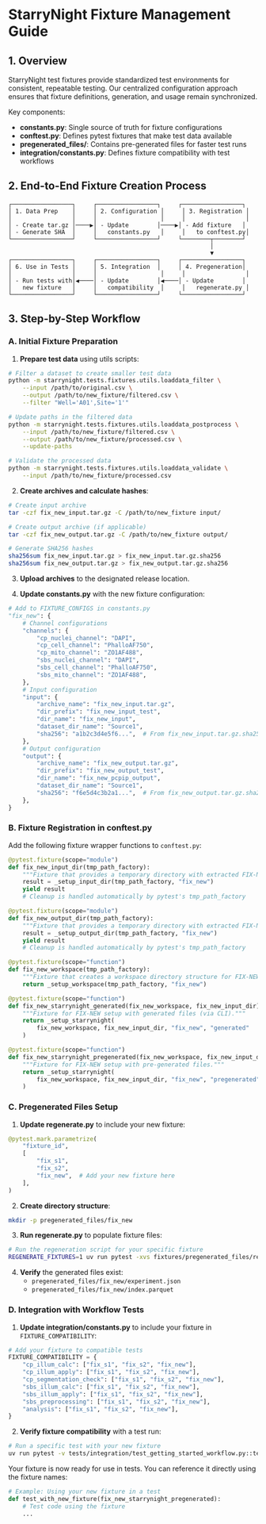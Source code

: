 # StarryNight Fixture Management Guide

## 1. Overview

StarryNight test fixtures provide standardized test environments for consistent, repeatable testing. Our centralized configuration approach ensures that fixture definitions, generation, and usage remain synchronized.

Key components:
- **constants.py**: Single source of truth for fixture configurations
- **conftest.py**: Defines pytest fixtures that make test data available
- **pregenerated_files/**: Contains pre-generated files for faster test runs
- **integration/constants.py**: Defines fixture compatibility with test workflows

## 2. End-to-End Fixture Creation Process

```
┌─────────────────┐     ┌─────────────────┐     ┌─────────────────┐
│ 1. Data Prep    │     │ 2. Configuration │     │ 3. Registration │
│                 │     │                  │     │                 │
│ - Create tar.gz │────▶│ - Update        │────▶│ - Add fixture   │
│ - Generate SHA  │     │   constants.py   │     │   to conftest.py│
└─────────────────┘     └─────────────────┘     └────────┬────────┘
                                                         │
                                                         ▼
┌─────────────────┐     ┌─────────────────┐     ┌─────────────────┐
│ 6. Use in Tests │     │ 5. Integration  │     │ 4. Pregeneration│
│                 │     │                  │     │                 │
│ - Run tests with│◀────│ - Update        │◀────│ - Update        │
│   new fixture   │     │   compatibility  │     │   regenerate.py │
└─────────────────┘     └─────────────────┘     └─────────────────┘
```

## 3. Step-by-Step Workflow

### A. Initial Fixture Preparation

1. **Prepare test data** using utils scripts:

```bash
# Filter a dataset to create smaller test data
python -m starrynight.tests.fixtures.utils.loaddata_filter \
    --input /path/to/original.csv \
    --output /path/to/new_fixture/filtered.csv \
    --filter "Well='A01',Site='1'"

# Update paths in the filtered data
python -m starrynight.tests.fixtures.utils.loaddata_postprocess \
    --input /path/to/new_fixture/filtered.csv \
    --output /path/to/new_fixture/processed.csv \
    --update-paths

# Validate the processed data
python -m starrynight.tests.fixtures.utils.loaddata_validate \
    --input /path/to/new_fixture/processed.csv
```

2. **Create archives and calculate hashes**:

```bash
# Create input archive
tar -czf fix_new_input.tar.gz -C /path/to/new_fixture input/

# Create output archive (if applicable)
tar -czf fix_new_output.tar.gz -C /path/to/new_fixture output/

# Generate SHA256 hashes
sha256sum fix_new_input.tar.gz > fix_new_input.tar.gz.sha256
sha256sum fix_new_output.tar.gz > fix_new_output.tar.gz.sha256
```

3. **Upload archives** to the designated release location.

4. **Update constants.py** with the new fixture configuration:

```python
# Add to FIXTURE_CONFIGS in constants.py
"fix_new": {
    # Channel configurations
    "channels": {
        "cp_nuclei_channel": "DAPI",
        "cp_cell_channel": "PhalloAF750",
        "cp_mito_channel": "ZO1AF488",
        "sbs_nuclei_channel": "DAPI",
        "sbs_cell_channel": "PhalloAF750",
        "sbs_mito_channel": "ZO1AF488",
    },
    # Input configuration
    "input": {
        "archive_name": "fix_new_input.tar.gz",
        "dir_prefix": "fix_new_input_test",
        "dir_name": "fix_new_input",
        "dataset_dir_name": "Source1",
        "sha256": "a1b2c3d4e5f6...",  # From fix_new_input.tar.gz.sha256
    },
    # Output configuration
    "output": {
        "archive_name": "fix_new_output.tar.gz",
        "dir_prefix": "fix_new_output_test",
        "dir_name": "fix_new_pcpip_output",
        "dataset_dir_name": "Source1",
        "sha256": "f6e5d4c3b2a1...",  # From fix_new_output.tar.gz.sha256
    },
}
```

### B. Fixture Registration in conftest.py

Add the following fixture wrapper functions to `conftest.py`:

```python
@pytest.fixture(scope="module")
def fix_new_input_dir(tmp_path_factory):
    """Fixture that provides a temporary directory with extracted FIX-NEW input data."""
    result = _setup_input_dir(tmp_path_factory, "fix_new")
    yield result
    # Cleanup is handled automatically by pytest's tmp_path_factory

@pytest.fixture(scope="module")
def fix_new_output_dir(tmp_path_factory):
    """Fixture that provides a temporary directory with extracted FIX-NEW output data."""
    result = _setup_output_dir(tmp_path_factory, "fix_new")
    yield result
    # Cleanup is handled automatically by pytest's tmp_path_factory

@pytest.fixture(scope="function")
def fix_new_workspace(tmp_path_factory):
    """Fixture that creates a workspace directory structure for FIX-NEW tests."""
    return _setup_workspace(tmp_path_factory, "fix_new")

@pytest.fixture(scope="function")
def fix_new_starrynight_generated(fix_new_workspace, fix_new_input_dir):
    """Fixture for FIX-NEW setup with generated files (via CLI)."""
    return _setup_starrynight(
        fix_new_workspace, fix_new_input_dir, "fix_new", "generated"
    )

@pytest.fixture(scope="function")
def fix_new_starrynight_pregenerated(fix_new_workspace, fix_new_input_dir):
    """Fixture for FIX-NEW setup with pre-generated files."""
    return _setup_starrynight(
        fix_new_workspace, fix_new_input_dir, "fix_new", "pregenerated"
    )
```

### C. Pregenerated Files Setup

1. **Update regenerate.py** to include your new fixture:

```python
@pytest.mark.parametrize(
    "fixture_id",
    [
        "fix_s1",
        "fix_s2",
        "fix_new",  # Add your new fixture here
    ],
)
```

2. **Create directory structure**:

```bash
mkdir -p pregenerated_files/fix_new
```

3. **Run regenerate.py** to populate fixture files:

```bash
# Run the regeneration script for your specific fixture
REGENERATE_FIXTURES=1 uv run pytest -xvs fixtures/pregenerated_files/regenerate.py::test_generate_pregenerated_files_files[fix_new]
```

4. **Verify** the generated files exist:
   - `pregenerated_files/fix_new/experiment.json`
   - `pregenerated_files/fix_new/index.parquet`

### D. Integration with Workflow Tests

1. **Update integration/constants.py** to include your fixture in `FIXTURE_COMPATIBILITY`:

```python
# Add your fixture to compatible tests
FIXTURE_COMPATIBILITY = {
    "cp_illum_calc": ["fix_s1", "fix_s2", "fix_new"],
    "cp_illum_apply": ["fix_s1", "fix_s2", "fix_new"],
    "cp_segmentation_check": ["fix_s1", "fix_s2", "fix_new"],
    "sbs_illum_calc": ["fix_s1", "fix_s2", "fix_new"],
    "sbs_illum_apply": ["fix_s1", "fix_s2", "fix_new"],
    "sbs_preprocessing": ["fix_s1", "fix_s2", "fix_new"],
    "analysis": ["fix_s1", "fix_s2", "fix_new"],
}
```

2. **Verify fixture compatibility** with a test run:

```bash
# Run a specific test with your new fixture
uv run pytest -v tests/integration/test_getting_started_workflow.py::test_complete_workflow[fix_new-generated-cp_illum_calc]
```

Your fixture is now ready for use in tests. You can reference it directly using the fixture names:

```python
# Example: Using your new fixture in a test
def test_with_new_fixture(fix_new_starrynight_pregenerated):
    # Test code using the fixture
    ...
```
